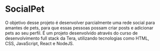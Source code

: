 # SocialPet

O objetivo desse projeto é desenvolver parcialmente uma rede social para amantes de pets, para que essas pessoas possam criar posts e adicionar pets ao seu perfil. É um projeto desenvolvido através do curso de desenvolvimento full stack da Tera, utilizando tecnologias como HTML, CSS, JavaScript, React e NodeJS.

